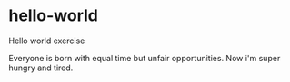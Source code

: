 # hello-world
Hello world exercise

Everyone is born with equal time but unfair opportunities.
Now i'm super hungry and tired.
